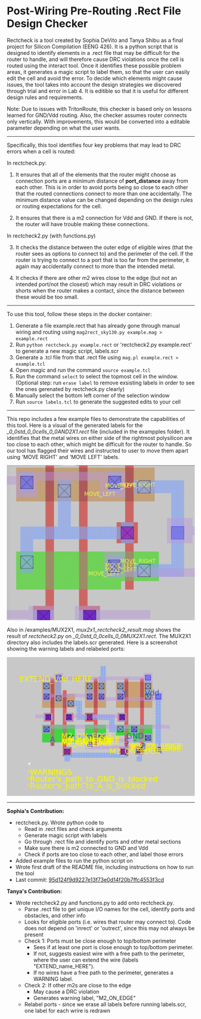 # Post-Wiring Pre-Routing .Rect File Design Checker

Rectcheck is a tool created by Sophia DeVito and Tanya Shibu as a final project for Silicon Compilation (EENG 426). It is a python script that is designed to identify elements in a .rect file that may be difficult for the router to handle, and will therefore cause DRC violations once the cell is routed using the interact tool. Once it identifies these possible problem areas, it generates a magic script to label them, so that the user can easily edit the cell and avoid the error. To decide which elements might cause issues, the tool takes into account the design strategies we discovered through trial and error in Lab 4. It is editible so that it is useful for different design rules and requirements.

Note: Due to issues with TritonRoute, this checker is based only on lessons learned for GND/Vdd routing. Also, the checker assumes router connects only vertically. With improvements, this would be converted into a editable parameter depending on what the user wants. 

---
Specifically, this tool identifies four key problems that may lead to DRC errors when a cell is routed:

In rectcheck.py:

1. It ensures that all of the elements that the router might choose as connection ports are a minimum distance of **port_distance** away from each other. This is in order to avoid ports being so close to each other that the routed connections connect to more than one accidentally. The minimum distance value can be changed depending on the design rules or routing expectations for the cell. 

3. It ensures that there is a m2 connection for Vdd and GND. If there is not, the router will have trouble making these connections.

In rectcheck2.py (with functions.py)

3. It checks the distance between the outer edge of eligible wires (that the router sees as options to connect to) and the perimeter of the cell. If the router is trying to connect to a port that is too far from the perimeter, it again may accidentally connect to more than the intended metal. 

5. It checks if there are other m2 wires close to the edge (but not an intended port/not the closest) which may result in DRC violations or shorts when the router makes a contact, since the distance between these would be too small.  

---
To use this tool, follow these steps in the docker container:
1. Generate a file example.rect that has already gone through manual wiring and routing using `mag2rect_sky130.py example.mag > example.rect`
2. Run `python rectcheck.py example.rect` or 'rectcheck2.py example.rect' to generate a new magic script, labels.scr
3. Generate a .tcl file from that .rect file using `mag.pl example.rect > example.tcl`
4. Open magic and run the command `source example.tcl`
5. Run the command `select` to select the topmost cell in the window. (Optional step: run `erase label` to remove exsisting labels in order to see the ones gerenated by rectcheck.py clearly)
6. Manually select the bottom left corner of the selection window
7. Run `source labels.tcl` to generate the suggested edits to your cell
---
This repo includes a few example files to demonstrate the capabilities of this tool. Here is a visual of the generated labels for the  *_0_0std_0_0cells_0_0AND2X1.rect* file (included in the exampples folder). It identifies that the metal wires on either side of the rightmost polysilicon are too close to each other, which might be difficult for the router to handle. So our tool has flagged their wires and instructed to user to move them apart using 'MOVE RIGHT' and 'MOVE LEFT' labels.

![Labeled AND Cell](examples/LabeledAND.png)

Also in /examples/MUX2X1, *mux2x1_rectcheck2_result.mag* shows the result of *rectcheck2.py* on *_0_0std_0_0cells_0_0MUX2X1.rect*. The MUX2X1 directory also includes  the labels.scr generated. Here is a screenshot showing the warning labels and relabeled ports:

![Labeled MUX2X1 Cell](examples/MUX2X1/mux2x1_result.png)

---
**Sophia's Contribution:**
- rectcheck.py. Wrote python code to 
  - Read in .rect files and check arguments
  - Generate magic script with labels
  - Go through .rect file and identify ports and other metal sections
  - Make sure there is m2 connected to GND and Vdd
  - Check if ports are too close to each other, and label those errors
- Added example files to run the python script on
- Wrote first draft of the README file, including instructions on how to run the tool
- Last commit: [95d124f9d9227e13f73e0d14f20b7ffc4553f3cd](https://github.com/devitos-yale/eeng426final/tree/95d124f9d9227e13f73e0d14f20b7ffc4553f3cd)

**Tanya's Contribution:**
- Wrote rectcheck2.py and functions.py to add onto rectcheck.py. 
  - Parse .rect file to get unique I/O names for the cell, identify ports and obstacles, and other info
  - Looks for eligible ports (i.e. wires that router may connect to). Code does not depend on 'inrect' or 'outrect', since this may not always be present
  - Check 1: Ports must be close enough to top/bottom perimeter
      - Sees if at least one port is close enough to top/bottom perimeter. 
      - If not, suggests easiest wire with a free path to the perimeter, where the user can extend the wire (labels "EXTEND_name_HERE").
      - If no wires have a free path to the perimeter, generates a WARNING label.
  - Check 2: If other m2s are close to the edge
      - May cause a DRC violation
      - Generates warning label, "M2_ON_EDGE"
  - Relabel ports - since we erase all labels before running labels.scr, one label for each wrire is redrawn  
